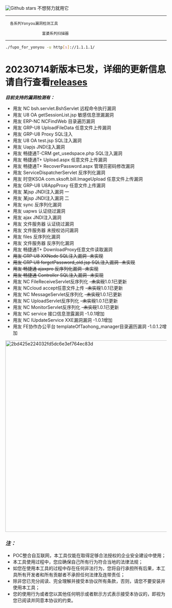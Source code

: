  ![Github stars](https://img.shields.io/github/stars/novysodope/fupo_for_yonyou.svg)  不想努力就用它 


****************************************
                                       
      各系列Yonyou漏洞检测工具       
                                       
                    富婆系列扫描器      
****************************************

```bash
./fupo_for_yonyou -u http[s]://1.1.1.1/
```
# 20230714新版本已发，详细的更新信息请自行查看[releases](https://github.com/novysodope/fupo_for_yonyou/releases) 

***目前支持的漏洞检测有：***

- 用友 NC bsh.servlet.BshServlet 远程命令执行漏洞
- 用友 U8 OA getSessionList.jsp 敏感信息泄漏漏洞
- 用友 ERP-NC NCFindWeb 目录遍历漏洞
- 用友 GRP-U8 UploadFileData 任意文件上传漏洞
- 用友 GRP-U8 Proxy SQL注入
- 用友 U8 OA test.jsp SQL注入漏洞
- 用友 Uapjs JNDI注入漏洞
- 用友 畅捷通T-CRM get_usedspace.php SQL注入漏洞
- 用友 畅捷通T+ Upload.aspx 任意文件上传漏洞
- 用友 畅捷通T+ RecoverPassword.aspx 管理员密码修改漏洞
- 用友 ServiceDispatcherServlet 反序列化漏洞
- 用友 时空KSOA com.sksoft.bill.ImageUpload 任意文件上传漏洞
- 用友 GRP-U8 U8AppProxy 任意文件上传漏洞
- 用友 某jsp JNDI注入漏洞 一
- 用友 某jsp JNDI注入漏洞 二
- 用友 sync 反序列化漏洞
- 用友 uapws 认证绕过漏洞
- 用友 ajax JNDI注入漏洞
- 用友 文件服务器 认证绕过漏洞
- 用友 文件服务器 未授权访问漏洞
- 用友 files 反序列化漏洞
- 用友 文件服务器 反序列化漏洞
- 用友 畅捷通T+ DownloadProxy任意文件读取漏洞
- ~~用友 GRP U8 XXNode SQL注入漏洞 -未实现~~
- ~~用友 GRP U8 forgetPassword_old.jsp SQL注入漏洞 -未实现~~
- ~~用友 畅捷通 ajaxpro 反序列化漏洞 -未实现~~
- ~~用友 畅捷通 Controller SQL注入漏洞 -未实现~~
- 用友 NC FileReceiveServlet反序列化 ~~-未实现~~1.0.1已更新
- 用友 NCcloud accept任意文件上传 ~~-未实现~~1.0.1已更新
- 用友 NC MessageServlet反序列化 ~~-未实现~~1.0.1已更新
- 用友 NC UploadServlet反序列化 ~~-未实现~~1.0.1已更新
- 用友 NC MonitorServlet反序列化 ~~-未实现~~1.0.1已更新
- 用友 NC service 接口信息泄露漏洞 -1.0.1增加
- 用友 NC IUpdateService XXE漏洞漏洞 -1.0.1增加
- 用友 FE协作办公平台 templateOfTaohong_manager目录遍历漏洞 -1.0.1.2增加


<img width="597" alt="2bd425e224032fd5dc6e3ef764ec83d" src="https://github.com/novysodope/yonyou-/assets/45167857/6fa5a116-7552-4b12-acd4-67e712c10ff9">





### *注：*
- POC整合自互联网，本工具仅能在取得足够合法授权的企业安全建设中使用；
- 本工具使用过程中，您应确保自己所有行为符合当地的法律法规；
- 如您在使用本工具的过程中存在任何非法行为，您将自行承担所有后果，本工具所有开发者和所有贡献者不承担任何法律及连带责任；
- 除非您已充分阅读、完全理解并接受本协议所有条款，否则，请您不要安装并使用本工具；
- 您的使用行为或者您以其他任何明示或者默示方式表示接受本协议的，即视为您已阅读并同意本协议的约束。


